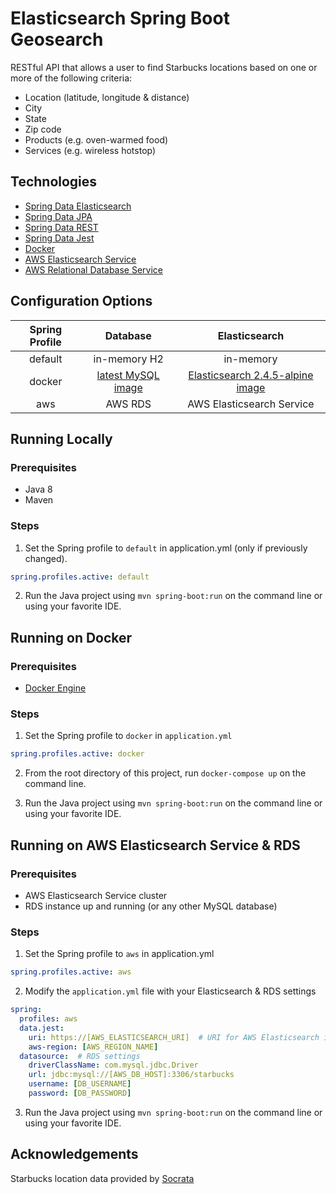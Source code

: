 # Elasticsearch Spring Boot Geosearch

RESTful API that allows a user to find Starbucks locations based on one or more of the following criteria:

  * Location (latitude, longitude & distance)
  * City
  * State
  * Zip code
  * Products (e.g. oven-warmed food)
  * Services (e.g. wireless hotstop)

## Technologies

* [Spring Data Elasticsearch](https://projects.spring.io/spring-data-elasticsearch/)
* [Spring Data JPA](https://projects.spring.io/spring-data-jpa/)
* [Spring Data REST](https://projects.spring.io/spring-data-rest/)
* [Spring Data Jest](https://github.com/VanRoy/spring-data-jest)
* [Docker](https://www.docker.com/)
* [AWS Elasticsearch Service](https://aws.amazon.com/elasticsearch-service/)
* [AWS Relational Database Service](https://aws.amazon.com/rds/)

## Configuration Options

| Spring Profile | Database | Elasticsearch |
|:--------------:|:--------:|:-------------:|
| default | in-memory H2 | in-memory |
| docker | [latest MySQL image](https://hub.docker.com/r/library/mysql/) | [Elasticsearch 2.4.5-alpine image](https://hub.docker.com/r/library/elasticsearch/) |
| aws | AWS RDS | AWS Elasticsearch Service |

## Running Locally

### Prerequisites
* Java 8
* Maven

### Steps

1. Set the Spring profile to `default` in application.yml (only if previously changed).
```YAML
spring.profiles.active: default
```

2. Run the Java project using `mvn spring-boot:run` on the command line or using your favorite IDE.

## Running on Docker

### Prerequisites
* [Docker Engine](https://docs.docker.com/engine/installation/)

### Steps

1. Set the Spring profile to `docker` in `application.yml`
```YAML
spring.profiles.active: docker
```

2. From the root directory of this project, run `docker-compose up` on the command line.

3. Run the Java project using `mvn spring-boot:run` on the command line or using your favorite IDE.

## Running on AWS Elasticsearch Service & RDS

### Prerequisites
* AWS Elasticsearch Service cluster
* RDS instance up and running (or any other MySQL database)

### Steps

1. Set the Spring profile to `aws` in application.yml  
```YAML
spring.profiles.active: aws
```
2. Modify the `application.yml` file with your Elasticsearch & RDS settings
```YAML
spring:
  profiles: aws
  data.jest:
    uri: https://[AWS_ELASTICSEARCH_URI]  # URI for AWS Elasticsearch index
    aws-region: [AWS_REGION_NAME]
  datasource:  # RDS settings
    driverClassName: com.mysql.jdbc.Driver
    url: jdbc:mysql://[AWS_DB_HOST]:3306/starbucks
    username: [DB_USERNAME]
    password: [DB_PASSWORD]
```

3. Run the Java project using `mvn spring-boot:run` on the command line or using your favorite IDE.

## Acknowledgements

Starbucks location data provided by [Socrata](https://opendata.socrata.com/Business/All-Starbucks-Locations-in-the-US/txu4-fsic)
